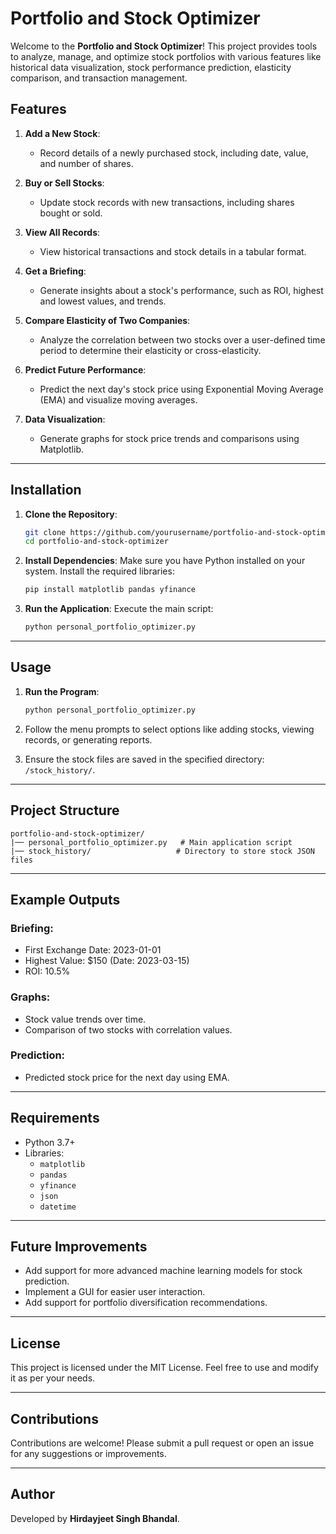 # Portfolio and Stock Optimizer

Welcome to the **Portfolio and Stock Optimizer**! This project provides tools to analyze, manage, and optimize stock portfolios with various features like historical data visualization, stock performance prediction, elasticity comparison, and transaction management.

## Features

1. **Add a New Stock**:

   - Record details of a newly purchased stock, including date, value, and number of shares.

2. **Buy or Sell Stocks**:

   - Update stock records with new transactions, including shares bought or sold.

3. **View All Records**:

   - View historical transactions and stock details in a tabular format.

4. **Get a Briefing**:

   - Generate insights about a stock's performance, such as ROI, highest and lowest values, and trends.

5. **Compare Elasticity of Two Companies**:

   - Analyze the correlation between two stocks over a user-defined time period to determine their elasticity or cross-elasticity.

6. **Predict Future Performance**:

   - Predict the next day's stock price using Exponential Moving Average (EMA) and visualize moving averages.

7. **Data Visualization**:

   - Generate graphs for stock price trends and comparisons using Matplotlib.

---

## Installation

1. **Clone the Repository**:

   ```bash
   git clone https://github.com/yourusername/portfolio-and-stock-optimizer.git
   cd portfolio-and-stock-optimizer
   ```

2. **Install Dependencies**:
   Make sure you have Python installed on your system. Install the required libraries:

   ```bash
   pip install matplotlib pandas yfinance
   ```

3. **Run the Application**:
   Execute the main script:

   ```bash
   python personal_portfolio_optimizer.py
   ```

---

## Usage

1. **Run the Program**:

   ```bash
   python personal_portfolio_optimizer.py
   ```

2. Follow the menu prompts to select options like adding stocks, viewing records, or generating reports.

3. Ensure the stock files are saved in the specified directory: `/stock_history/`.

---

## Project Structure

```
portfolio-and-stock-optimizer/
|── personal_portfolio_optimizer.py   # Main application script
|── stock_history/                   # Directory to store stock JSON files
```

---

## Example Outputs

### Briefing:

- First Exchange Date: 2023-01-01
- Highest Value: $150 (Date: 2023-03-15)
- ROI: 10.5%

### Graphs:

- Stock value trends over time.
- Comparison of two stocks with correlation values.

### Prediction:

- Predicted stock price for the next day using EMA.

---

## Requirements

- Python 3.7+
- Libraries:
  - `matplotlib`
  - `pandas`
  - `yfinance`
  - `json`
  - `datetime`

---

## Future Improvements

- Add support for more advanced machine learning models for stock prediction.
- Implement a GUI for easier user interaction.
- Add support for portfolio diversification recommendations.

---

## License

This project is licensed under the MIT License. Feel free to use and modify it as per your needs.

---

## Contributions

Contributions are welcome! Please submit a pull request or open an issue for any suggestions or improvements.

---

## Author

Developed by **Hirdayjeet Singh Bhandal**.
